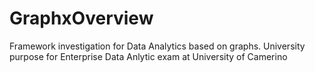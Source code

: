 # GraphxOverview
Framework investigation for Data Analytics  based on graphs. University purpose for Enterprise Data Anlytic exam at University of Camerino
